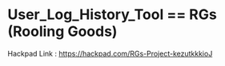# User_Log_History_Tool == RGs (Rooling Goods)

Hackpad Link : https://hackpad.com/RGs-Project-kezutkkkioJ


